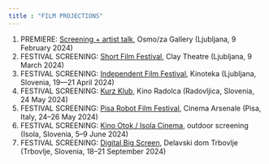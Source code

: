 ```yaml
---
title : "FILM PROJECTIONS"
---
```


1. PREMIERE: <a href="https://www.osmoza.si/index.php/dogodek/nejc-trampuz-zakoreninjeno-v-kodi">Screening + artist talk,</a> Osmo/za Gallery (Ljubljana, 9 February 2024)
2. FESTIVAL SCREENING: <a href="https://www.instagram.com/p/C3-sLdUIfUq/">Short Film Festival</a>, Clay Theatre (Ljubljana, 9 March 2024)
3. FESTIVAL SCREENING: <a href="https://www.jskd.si/film-in-video/prireditve_film/fnf_2024/uvod_fnf_2024.htm">Independent Film Festival</a>, Kinoteka (Ljubljana, Slovenia, 19—21 April 2024) 
4. FESTIVAL SCREENING: <a href="https://kurzklub.com/">Kurz Klub</a>, Kino Radolca (Radovljica, Slovenia, 24 May 2024)
5. FESTIVAL SCREENING: <a href="https://pisarobotfilmfestival.com/">Pisa Robot Film Festival</a>, Cinema Arsenale (Pisa, Italy, 24–26 May 2024)
6. FESTIVAL SCREENING: <a href="https://kinootok.org">Kino Otok / Isola Cinema</a>, outdoor screening (Isola, Slovenia, 5–9 June 2024)
7. FESTIVAL SCREENING: <a href="https://digitalbigscreen.si/wp21/">Digital Big Screen</a>, Delavski dom Trbovlje (Trbovlje, Slovenia, 18–21 September 2024)
